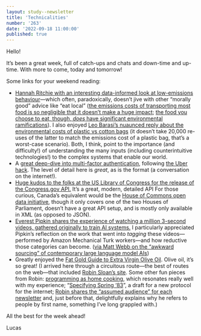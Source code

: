 ```yaml
---
layout: study--newsletter
title: 'Technicalities'
number: '263'
date: '2022-09-18 11:00:00'
published: true
---
```


Hello!

It’s been a great week, full of catch-ups and chats and down-time and up-time. With more to come, today and tomorrow! 

Some links for your weekend reading:

- [Hannah Ritchie with an interesting data-informed look at low-emissions behaviour](https://worksinprogress.substack.com/p/notes-on-progress-an-environmentalist)—which often, paradoxically, doesn’t jive with other “morally good” advice like “eat local” ([the emissions costs of transporting most food is so negligible that it doesn’t make a huge impact](https://ourworldindata.org/food-choice-vs-eating-local); [the food you choose to eat, though, _does_ have significant environmental ramifications](https://ourworldindata.org/explorers/food-footprints)). I also enjoyed [Leo Barasi’s nuaunced reply about the environmental costs of plastic vs cotton bags](https://mobile.twitter.com/leobarasi/status/1569410910078357505) (it doesn’t take 20,000 re-uses of the latter to match the emissions cost of a plastic bag, that’s a worst-case scenario). Both, I think, point to the importance (and difficulty!) of understanding the many inputs (including counterintuitive technologies!) to the complex systems that enable our world.
- A [great deep-dive into multi-factor authentication](https://xeiaso.net/blog/push-2fa-considered-harmful), following [the Uber hack](https://www.theverge.com/2022/9/16/23356213/uber-hack-teen-slack-google-cloud-credentials-powershell). The level of detail here is _great_, as is the format (a conversation on the internet!).
- [Huge kudos to the folks at the US Library of Congress for the release of the Congress.gov API.](https://blogs.loc.gov/law/2022/09/introducing-the-congress-gov-api/) It’s a great, modern, detailed API For those curious, Canada’s equivalent would be the [House of Commons open data initiative](https://www.ourcommons.ca/en/open-data), though it only covers one of the two Houses of Parliament, doesn’t have a great API setup, and is mostly only available in XML (as opposed to JSON).
- [Everest Pipkin shares the experience of watching a million 3-second videos, gathered originally to train AI systems.](https://unthinking.photography/articles/on-lacework) I particularly appreciated Pipkin’s reflection on the work that went into _tagging_ these videos—performed by Amazon Mechanical Turk workers—and how reductive those categories can become. ([via Matt Webb on the “awkward sourcing” of contemporary large language model AIs](https://interconnected.org/home/2022/09/15/libraries))
- Greatly enjoyed the [Fat Gold Guide to Extra Virgin Olive Oil](https://fat.gold/guide/). Olive oil, it’s so great! (I arrived here through a circuitous route—the best of routes on the web—that included [Robin Sloan’s site](https://www.robinsloan.com/). Some other fun pieces from Robin: [programming as home cooking](https://www.robinsloan.com/notes/home-cooked-app/), which resonates really well with my experience; “[Specifying Spring ‘83](https://www.robinsloan.com/lab/specifying-spring-83/)”, a draft for a new protocol for the internet; [Robin shares the “assumed audience” for each newsletter](https://www.robinsloan.com/colophon/#assumed-audiences) and, just before that, delightfully explains why he refers to people by first name, something I’ve long grappled with.)

All the best for the week ahead!

Lucas